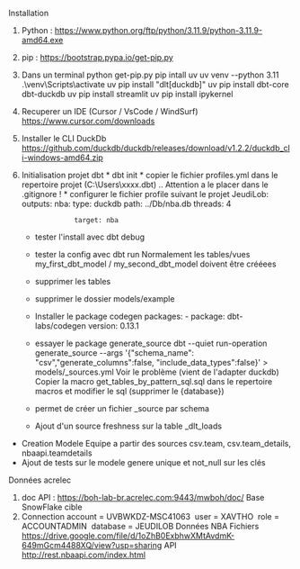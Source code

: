 Installation 

  1. Python : https://www.python.org/ftp/python/3.11.9/python-3.11.9-amd64.exe
  2. pip : https://bootstrap.pypa.io/get-pip.py
  3. Dans un terminal
             python get-pip.py
             pip intall uv
             uv venv --python 3.11
             .\venv\Scripts\activate
             uv pip install "dlt[duckdb]"
             uv pip install dbt-core dbt-duckdb
             uv pip install streamlit
             uv pip install ipykernel
  4. Recuperer un IDE (Cursor / VsCode / WindSurf)
             https://www.cursor.com/downloads
  5. Installer le CLI DuckDb
             https://github.com/duckdb/duckdb/releases/download/v1.2.2/duckdb_cli-windows-amd64.zip


6. Initialisation projet dbt
        * dbt init
        * copier le fichier profiles.yml dans le repertoire projet (C:\Users\xxxx\.dbt) .. Attention a le placer dans le .gitignore !
        * configurer le fichier profile suivant le projet
                 JeudiLob:
                      outputs:
                        nba:
                          type: duckdb
                          path: ../Db/nba.db
                          threads: 4

                    target: nba
    * tester l'install avec dbt debug
    * tester la config avec dbt run
          Normalement les tables/vues my_first_dbt_model / my_second_dbt_model doivent être crééees
    * supprimer les tables 
    * supprimer le dossier models/example
  
    * Installer le package codegen
            packages:
              - package: dbt-labs/codegen
                version: 0.13.1

   * essayer le package generate_source
              dbt --quiet run-operation generate_source --args '{"schema_name": "csv","generate_columns":false, "include_data_types":false}' > models/_sources.yml
              Voir le problème (vient de l'adapter duckdb)
              Copier la macro get_tables_by_pattern_sql.sql dans le repertoire macros et modifier le sql (supprimer le {database})

   * permet de créer un fichier _source par schema
   * Ajout d'un source freshness sur la table _dlt_loads

  * Creation Modele Equipe a partir des sources csv.team, csv.team_details, nbaapi.teamdetails
  * Ajout de tests sur le modele genere
          unique et not_null sur les clés
    
  
   
Données acrelec
  1. doc API : https://boh-lab-br.acrelec.com:9443/mwboh/doc/
Base  SnowFlake cible
  2. Connection
        account = UVBWKDZ-MSC41063 
        user = XAVTHO 
        role = ACCOUNTADMIN 
        database = JEUDILOB
Données NBA
  Fichiers
        https://drive.google.com/file/d/1oZhB0ExbhwXMtAvdmK-649mGcm4488XQ/view?usp=sharing
  API    
        http://rest.nbaapi.com/index.html
    
